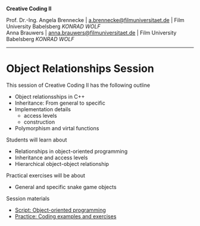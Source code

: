 **Creative Coding II**

Prof. Dr.-Ing. Angela Brennecke | a.brennecke@filmuniversitaet.de | Film University Babelsberg *KONRAD WOLF*   
Anna Brauwers | anna.brauwers@filmuniversitaet.de | Film University Babelsberg *KONRAD WOLF*

---

# Object Relationships Session 

This session of Creative Coding II has the following outline

- Object relationsships in C++
- Inheritance: From general to specific
- Implementation details
  - access levels
  - construction
- Polymorphism and virtal functions

Students will learn about

- Relationships in object-oriented programming
- Inheritance and access levels
- Hierarchical object-object relationship

Practical exercises will be about

- General and specific snake game objects

Session materials

- [Script: Object-oriented programming](./object_oriented.md)
- [Practice: Coding examples and exercises](./code/)

